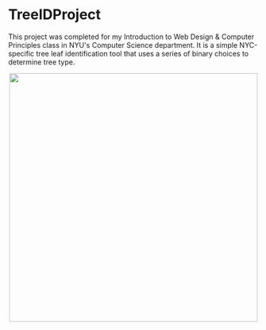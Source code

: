 # TreeIDProject
This project was completed for my Introduction to Web Design & Computer Principles class in NYU's Computer Science department.
It is a simple NYC-specific tree leaf identification tool that uses a series of binary choices to determine tree type.

<p align="center"><img src="./img/ss1.png" width="500"/></p>
